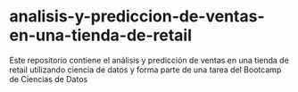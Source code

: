 # analisis-y-prediccion-de-ventas-en-una-tienda-de-retail
Este repositorio contiene el análisis y predicción de ventas en una tienda de retail utilizando ciencia de datos y forma parte de una tarea del Bootcamp de Ciencias de Datos
